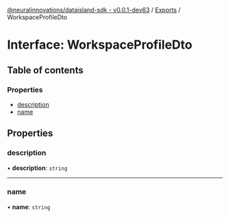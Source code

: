 [@neuralinnovations/dataisland-sdk - v0.0.1-dev63](../../README.md) / [Exports](../modules.md) / WorkspaceProfileDto

# Interface: WorkspaceProfileDto

## Table of contents

### Properties

- [description](WorkspaceProfileDto.md#description)
- [name](WorkspaceProfileDto.md#name)

## Properties

### description

• **description**: `string`

___

### name

• **name**: `string`
